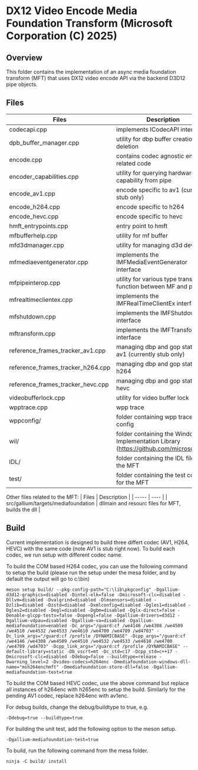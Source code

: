 # DX12 Video Encode Media Foundation Transform (Microsoft Corporation (C) 2025)

## Overview
This folder contains the implementation of an async media foundation transform (MFT) that uses DX12 video encode API via the backend D3D12 pipe objects.

## Files
| Files                               | Description |
| -----                               | ---- |
| codecapi.cpp                        | implements ICodecAPI interface |
| dpb_buffer_manager.cpp              | utility for dbp buffer creation and deletion |
| encode.cpp                          | contains codec agnostic encode related code |
| encoder_capabilities.cpp            | utility for querying hardware capability from pipe |
| encode_av1.cpp                      | encode specific to av1 (currently stub only) |
| encode_h264.cpp                     | encode specific to h264 |
| encode_hevc.cpp                     | encode specific to hevc |
| hmft_entrypoints.cpp                | entry point to hmft |
| mfbufferhelp.cpp                    | utility for mf buffer |
| mfd3dmanager.cpp                    | utility for managing d3d device |
| mfmediaeventgenerator.cpp           | implements the IMFMediaEventGenerator interface |
| mfpipeinterop.cpp                   | utility for various type translation function between MF and pipe |
| mfrealtimeclientex.cpp              | implements the IMFRealTimeClientEx interface|
| mfshutdown.cpp                      | implements the IMFShutdown interface |
| mftransform.cpp                     | implements the IMFTransform interface |
| reference_frames_tracker_av1.cpp    | managing dbp and gop state for av1 (currently stub only)|
| reference_frames_tracker_h264.cpp   | managing dbp and gop state for h264 |
| reference_frames_tracker_hevc.cpp   | managing dbp and gop state for hevc |
| videobufferlock.cpp                 | utility for video buffer lock |
| wpptrace.cpp                        | wpp trace |
| wppconfig/                          | folder containing wpp trace config |
| wil/                                | folder containing the Windows Implementation Library (https://github.com/microsoft/wil) |
| IDL/                                | folder containing the IDL files for the MFT|
| test/                               | folder containing the test code for the MFT|

Other files related to the MFT:
| Files                               | Description |
| -----                               | ---- |
| src/gallium/targets/mediafoundation | dllmain and resourc files for MFT, builds the dll |

## Build
Current implementation is designed to build three differt codec (AV1, H264, HEVC) with the same code (note AV1 is stub right now).  To build each codec, we run setup with different codec name.

To build the COM based H264 codec, you can use the following command to setup the build (please run the setup under the mesa folder, and by default the output will go to c:\bin)

```
meson setup build/ --pkg-config-path="C:\lib\pkgconfig" -Dgallium-d3d12-graphics=disabled -Dintel-elk=false -Dmicrosoft-clc=disabled -Dllvm=disabled -Dvalgrind=disabled -Dlmsensors=disabled -Dzlib=disabled -Dzstd=disabled -Dxmlconfig=disabled -Dgles1=disabled -Dgles2=disabled -Degl=disabled -Dgbm=disabled -Dglx-direct=false -Denable-glcpp-tests=false -Dopengl=false -Dgallium-drivers=d3d12 -Dgallium-vdpau=disabled -Dgallium-va=disabled -Dgallium-mediafoundation=enabled -Dc_args="/guard:cf /we4146 /we4308 /we4509 /we4510 /we4532 /we4533 /we4610 /we4700 /we4789 /wd4703" -Dc_link_args="/guard:cf /profile /DYNAMICBASE" -Dcpp_args="/guard:cf /we4146 /we4308 /we4509 /we4510 /we4532 /we4533 /we4610 /we4700 /we4789 /wd4703" -Dcpp_link_args="/guard:cf /profile /DYNAMICBASE" --default-library=static -Db_vscrt=mt -Dc_std=c17 -Dcpp_std=c++17 -Dmicrosoft-clc=disabled -Ddebug=false --buildtype=release -Dwarning_level=2 -Dvideo-codecs=h264enc -Dmediafoundation-windows-dll-name="msh264enchmft" -Dmediafoundation-store-dll=false -Dgallium-mediafoundation-test=true
```

To build the COM based HEVC codec, use the above command but replace all instances of h264enc with h265enc to setup the build.  Similarly for the pending AV1 codec, replace h264enc with av1enc.

For debug builds, change the debug/buildtype to true, e.g.

```
-Ddebug=true --buildtype=true
```

For building the unit test, add the following option to the meson setup.

```
-Dgallium-mediafoundation-test=true
```

To build, run the following command from the mesa folder.

```
ninja -C build/ install
```
